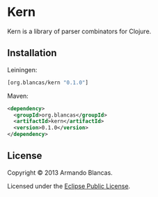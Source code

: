 # Kern

Kern is a library of parser combinators for Clojure.

## Installation

Leiningen:

```clojure
[org.blancas/kern "0.1.0"]
```

Maven:

```xml
<dependency>
  <groupId>org.blancas</groupId>
  <artifactId>kern</artifactId>
  <version>0.1.0</version>
</dependency>
```

## License

Copyright © 2013 Armando Blancas.

Licensed under the [Eclipse Public License](http://www.eclipse.org/legal/epl-v10.html).
